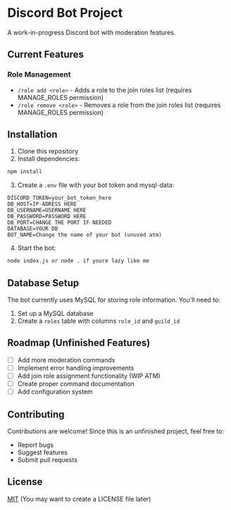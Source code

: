

# Discord Bot Project

A work-in-progress Discord bot with moderation features.

## Current Features

### Role Management
- `/role add <role>` - Adds a role to the join roles list (requires MANAGE_ROLES permission)
- `/role remove <role>` - Removes a role from the join roles list (requires MANAGE_ROLES permission)

## Installation

1. Clone this repository
2. Install dependencies:
```bash
npm install
```
3. Create a `.env` file with your bot token and mysql-data:
```
DISCORD_TOKEN=your_bot_token_here
DB_HOST=IP-ADRESS HERE
DB_USERNAME=USERNAME HERE
DB_PASSWORD=PASSWORD HERE
DB_PORT=CHANGE THE PORT IF NEEDED
DATABASE=YOUR DB
BOT_NAME=Change the name of your bot (unused atm)
```
4. Start the bot:
```bash
node index.js or node . if youre lazy like me
```

## Database Setup
The bot currently uses MySQL for storing role information. You'll need to:
1. Set up a MySQL database
2. Create a `roles` table with columns `role_id` and `guild_id`

## Roadmap (Unfinished Features)
- [ ] Add more moderation commands
- [ ] Implement error handling improvements
- [ ] Add join role assignment functionality (WIP ATM)
- [ ] Create proper command documentation 
- [ ] Add configuration system

## Contributing
Contributions are welcome! Since this is an unfinished project, feel free to:
- Report bugs
- Suggest features
- Submit pull requests

## License
[MIT](LICENSE) (You may want to create a LICENSE file later)
